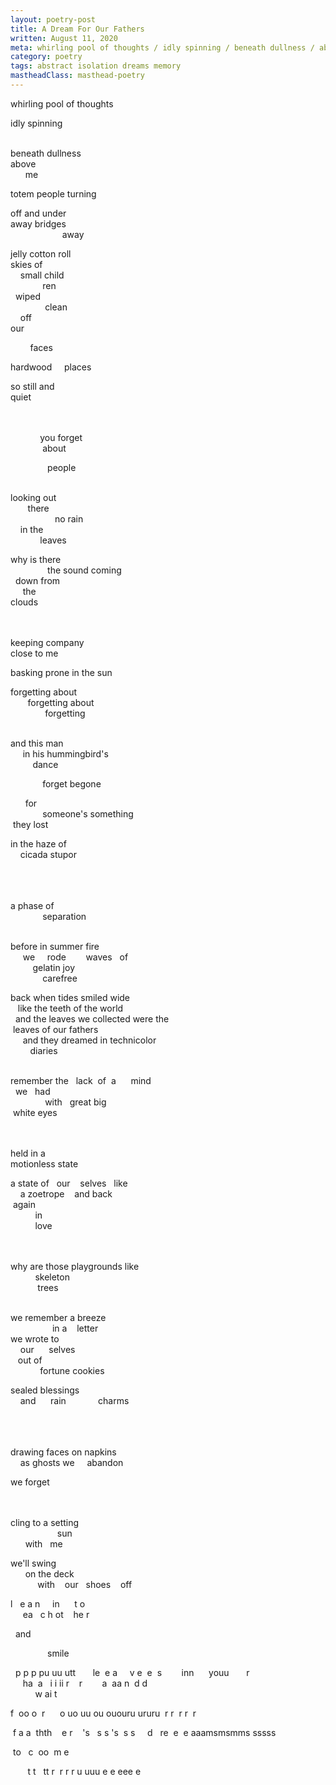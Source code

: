 ```yaml
---
layout: poetry-post
title: A Dream For Our Fathers
written: August 11, 2020
meta: whirling pool of thoughts / idly spinning / beneath dullness / above / me
category: poetry
tags: abstract isolation dreams memory
mastheadClass: masthead-poetry
---
```


whirling&nbsp;pool&nbsp;of&nbsp;thoughts

idly&nbsp;spinning
<br>
<br>

beneath&nbsp;dullness <br>
above <br>
&nbsp;&nbsp;&nbsp;&nbsp;&nbsp;&nbsp;me

totem&nbsp;people&nbsp;turning

off&nbsp;and&nbsp;under <br>
away&nbsp;bridges <br>
&nbsp;&nbsp;&nbsp;&nbsp;&nbsp;&nbsp;&nbsp;&nbsp;&nbsp;&nbsp;&nbsp;&nbsp;&nbsp;&nbsp;&nbsp;&nbsp;&nbsp;&nbsp;&nbsp;&nbsp;&nbsp;away
<br>

jelly&nbsp;cotton&nbsp;roll <br>
skies&nbsp;of <br>
&nbsp;&nbsp;&nbsp;&nbsp;small&nbsp;child <br>
&nbsp;&nbsp;&nbsp;&nbsp;&nbsp;&nbsp;&nbsp;&nbsp;&nbsp;&nbsp;&nbsp;&nbsp;&nbsp;ren <br>
&nbsp;&nbsp;wiped <br>
&nbsp;&nbsp;&nbsp;&nbsp;&nbsp;&nbsp;&nbsp;&nbsp;&nbsp;&nbsp;&nbsp;&nbsp;&nbsp;&nbsp;clean <br>
&nbsp;&nbsp;&nbsp;&nbsp;off <br>
our <br>

&nbsp;&nbsp;&nbsp;&nbsp;&nbsp;&nbsp;&nbsp;&nbsp;faces
<br>

hardwood&nbsp;&nbsp;&nbsp;&nbsp;&nbsp;places

so&nbsp;still&nbsp;and <br>
quiet
<br>
<br>
<br>

&nbsp;&nbsp;&nbsp;&nbsp;&nbsp;&nbsp;&nbsp;&nbsp;&nbsp;&nbsp;&nbsp;&nbsp;you&nbsp;forget <br>
&nbsp;&nbsp;&nbsp;&nbsp;&nbsp;&nbsp;&nbsp;&nbsp;&nbsp;&nbsp;&nbsp;&nbsp;&nbsp;about

&nbsp;&nbsp;&nbsp;&nbsp;&nbsp;&nbsp;&nbsp;&nbsp;&nbsp;&nbsp;&nbsp;&nbsp;&nbsp;&nbsp;&nbsp;people
<br>
<br>

looking&nbsp;out <br>
&nbsp;&nbsp;&nbsp;&nbsp;&nbsp;&nbsp;&nbsp;there <br>
&nbsp;&nbsp;&nbsp;&nbsp;&nbsp;&nbsp;&nbsp;&nbsp;&nbsp;&nbsp;&nbsp;&nbsp;&nbsp;&nbsp;&nbsp;&nbsp;&nbsp;&nbsp;no&nbsp;rain <br>
&nbsp;&nbsp;&nbsp;&nbsp;in&nbsp;the <br>
&nbsp;&nbsp;&nbsp;&nbsp;&nbsp;&nbsp;&nbsp;&nbsp;&nbsp;&nbsp;&nbsp;&nbsp;leaves

why&nbsp;is&nbsp;there <br>
&nbsp;&nbsp;&nbsp;&nbsp;&nbsp;&nbsp;&nbsp;&nbsp;&nbsp;&nbsp;&nbsp;&nbsp;&nbsp;&nbsp;&nbsp;the&nbsp;sound&nbsp;coming <br>
&nbsp;&nbsp;down&nbsp;from <br>
&nbsp;&nbsp;&nbsp;&nbsp;&nbsp;the <br>
clouds
<br>
<br>
<br>

keeping&nbsp;company <br>
close&nbsp;to&nbsp;me
<br>

basking&nbsp;prone&nbsp;in&nbsp;the&nbsp;sun
<br>

forgetting&nbsp;about <br>
&nbsp;&nbsp;&nbsp;&nbsp;&nbsp;&nbsp;&nbsp;forgetting&nbsp;about <br>
&nbsp;&nbsp;&nbsp;&nbsp;&nbsp;&nbsp;&nbsp;&nbsp;&nbsp;&nbsp;&nbsp;&nbsp;&nbsp;&nbsp;forgetting
<br>
<br>

and&nbsp;this&nbsp;man <br>
&nbsp;&nbsp;&nbsp;&nbsp;&nbsp;in&nbsp;his&nbsp;hummingbird's <br>
&nbsp;&nbsp;&nbsp;&nbsp;&nbsp;&nbsp;&nbsp;&nbsp;&nbsp;dance

&nbsp;&nbsp;&nbsp;&nbsp;&nbsp;&nbsp;
&nbsp;&nbsp;&nbsp;&nbsp;&nbsp;&nbsp;forget&nbsp;begone

&nbsp;&nbsp;&nbsp;&nbsp;&nbsp;&nbsp;for <br>
&nbsp;&nbsp;&nbsp;&nbsp;&nbsp;&nbsp;&nbsp;&nbsp;&nbsp;&nbsp;&nbsp;&nbsp;&nbsp;someone's&nbsp;something <br>
&nbsp;they&nbsp;lost

in&nbsp;the&nbsp;haze&nbsp;of <br>
&nbsp;&nbsp;&nbsp;&nbsp;cicada&nbsp;stupor
<br>
<br>
<br>
<br>

a&nbsp;phase&nbsp;of <br>
&nbsp;&nbsp;&nbsp;&nbsp;&nbsp;&nbsp;&nbsp;&nbsp;&nbsp;&nbsp;&nbsp;&nbsp;&nbsp;separation
<br>
<br>

before&nbsp;in&nbsp;summer&nbsp;fire <br>
&nbsp;&nbsp;&nbsp;&nbsp;&nbsp;we&nbsp;&nbsp;&nbsp;&nbsp;&nbsp;rode&nbsp;&nbsp;&nbsp;&nbsp;&nbsp;&nbsp;&nbsp;&nbsp;waves&nbsp;&nbsp;&nbsp;of <br>
&nbsp;&nbsp;&nbsp;&nbsp;&nbsp;&nbsp;&nbsp;&nbsp;&nbsp;gelatin&nbsp;joy <br>
&nbsp;&nbsp;&nbsp;&nbsp;&nbsp;&nbsp;&nbsp;&nbsp;&nbsp;&nbsp;&nbsp;&nbsp;&nbsp;carefree
<br>

back&nbsp;when&nbsp;tides&nbsp;smiled&nbsp;wide <br>
&nbsp;&nbsp;&nbsp;like&nbsp;the&nbsp;teeth&nbsp;of&nbsp;the&nbsp;world <br>
&nbsp;&nbsp;and&nbsp;the&nbsp;leaves&nbsp;we&nbsp;collected&nbsp;were&nbsp;the <br>
&nbsp;leaves&nbsp;of&nbsp;our&nbsp;fathers <br>
&nbsp;&nbsp;&nbsp;&nbsp;&nbsp;and&nbsp;they&nbsp;dreamed&nbsp;in&nbsp;technicolor <br>
&nbsp;&nbsp;&nbsp;&nbsp;&nbsp;&nbsp;&nbsp;&nbsp;diaries
<br>
<br>

remember&nbsp;the&nbsp;&nbsp;&nbsp;lack&nbsp;&nbsp;of&nbsp;&nbsp;a&nbsp;&nbsp;&nbsp;&nbsp;&nbsp;&nbsp;mind <br>
&nbsp;&nbsp;we&nbsp;&nbsp;&nbsp;had <br>
&nbsp;&nbsp;&nbsp;&nbsp;&nbsp;&nbsp;&nbsp;&nbsp;&nbsp;&nbsp;&nbsp;&nbsp;&nbsp;&nbsp;with&nbsp;&nbsp;&nbsp;great&nbsp;big <br>
&nbsp;white&nbsp;eyes
<br>
<br>
<br>

held&nbsp;in&nbsp;a <br>
motionless&nbsp;state
<br>

a&nbsp;state&nbsp;of&nbsp;&nbsp;&nbsp;our&nbsp;&nbsp;&nbsp;&nbsp;selves&nbsp;&nbsp;&nbsp;like <br>
&nbsp;&nbsp;&nbsp;&nbsp;a&nbsp;zoetrope&nbsp;&nbsp;&nbsp;&nbsp;and&nbsp;back <br>
&nbsp;again <br>
&nbsp;&nbsp;&nbsp;&nbsp;&nbsp;&nbsp;&nbsp;&nbsp;&nbsp;&nbsp;in <br>
&nbsp;&nbsp;&nbsp;&nbsp;&nbsp;&nbsp;&nbsp;&nbsp;&nbsp;&nbsp;love
<br>
<br>
<br>

why&nbsp;are&nbsp;those&nbsp;playgrounds&nbsp;like <br>
&nbsp;&nbsp;&nbsp;&nbsp;&nbsp;&nbsp;&nbsp;&nbsp;&nbsp;&nbsp;skeleton <br>
&nbsp;&nbsp;&nbsp;&nbsp;&nbsp;&nbsp;&nbsp;&nbsp;&nbsp;&nbsp;&nbsp;trees
<br>
<br>

we&nbsp;remember&nbsp;a&nbsp;breeze <br>
&nbsp;&nbsp;&nbsp;&nbsp;&nbsp;&nbsp;&nbsp;&nbsp;&nbsp;&nbsp;&nbsp;&nbsp;&nbsp;&nbsp;&nbsp;&nbsp;&nbsp;in&nbsp;a&nbsp;&nbsp;&nbsp;&nbsp;letter <br>
we&nbsp;wrote&nbsp;to <br>
&nbsp;&nbsp;&nbsp;&nbsp;our&nbsp;&nbsp;&nbsp;&nbsp;&nbsp;&nbsp;selves <br>
&nbsp;&nbsp;&nbsp;out&nbsp;of <br>
&nbsp;&nbsp;&nbsp;&nbsp;&nbsp;&nbsp;&nbsp;&nbsp;&nbsp;&nbsp;&nbsp;&nbsp;fortune&nbsp;cookies
<br>

sealed&nbsp;blessings <br>
&nbsp;&nbsp;&nbsp;&nbsp;and&nbsp;&nbsp;&nbsp;&nbsp;&nbsp;&nbsp;rain&nbsp;&nbsp;&nbsp;&nbsp;&nbsp;&nbsp;&nbsp;&nbsp;&nbsp;&nbsp;&nbsp;&nbsp;&nbsp;charms
<br>
<br>
<br>
<br>

drawing&nbsp;faces&nbsp;on&nbsp;napkins <br>
&nbsp;&nbsp;&nbsp;&nbsp;as&nbsp;ghosts&nbsp;we&nbsp;&nbsp;&nbsp;&nbsp;&nbsp;abandon

we&nbsp;forget
<br>
<br>
<br>

cling&nbsp;to&nbsp;a&nbsp;setting <br>
&nbsp;&nbsp;&nbsp;&nbsp;&nbsp;&nbsp;&nbsp;&nbsp;&nbsp;&nbsp;&nbsp;&nbsp;&nbsp;&nbsp;&nbsp;&nbsp;&nbsp;&nbsp;&nbsp;sun <br>
&nbsp;&nbsp;&nbsp;&nbsp;&nbsp;&nbsp;with&nbsp;&nbsp;&nbsp;me
<br>

we'll&nbsp;swing <br>
&nbsp;&nbsp;&nbsp;&nbsp;&nbsp;&nbsp;on&nbsp;the&nbsp;deck <br>
&nbsp;&nbsp;&nbsp;&nbsp;&nbsp;&nbsp;&nbsp;&nbsp;&nbsp;&nbsp;&nbsp;with&nbsp;&nbsp;&nbsp;&nbsp;our&nbsp;&nbsp;&nbsp;shoes&nbsp;&nbsp;&nbsp;&nbsp;off
<br>

l&nbsp;&nbsp;&nbsp;e&nbsp;a&nbsp;n&nbsp;&nbsp;&nbsp;&nbsp;&nbsp;in&nbsp;&nbsp;&nbsp;&nbsp;&nbsp;&nbsp;t&nbsp;o <br>
&nbsp;&nbsp;&nbsp;&nbsp;&nbsp;ea&nbsp;&nbsp;&nbsp;c&nbsp;h&nbsp;ot&nbsp;&nbsp;&nbsp;&nbsp;he&nbsp;r

&nbsp;&nbsp;and
<br>

&nbsp;&nbsp;&nbsp;&nbsp;&nbsp;&nbsp;&nbsp;&nbsp;&nbsp;&nbsp;&nbsp;&nbsp;&nbsp;&nbsp;&nbsp;smile
<br>

&nbsp;&nbsp;p&nbsp;p&nbsp;p&nbsp;pu&nbsp;uu&nbsp;utt&nbsp;&nbsp;&nbsp;&nbsp;&nbsp;&nbsp;&nbsp;le&nbsp;&nbsp;e&nbsp;a&nbsp;&nbsp;&nbsp;&nbsp;&nbsp;v&nbsp;e&nbsp;&nbsp;e&nbsp;&nbsp;s&nbsp;&nbsp;&nbsp;&nbsp;&nbsp;&nbsp;&nbsp;&nbsp;inn&nbsp;&nbsp;&nbsp;&nbsp;&nbsp;&nbsp;youu&nbsp;&nbsp;&nbsp;&nbsp;&nbsp;&nbsp;&nbsp;r <br>
&nbsp;&nbsp;&nbsp;&nbsp;&nbsp;ha&nbsp;&nbsp;a&nbsp;&nbsp;&nbsp;i&nbsp;i&nbsp;ii&nbsp;r&nbsp;&nbsp;&nbsp;&nbsp;r&nbsp;&nbsp;&nbsp;&nbsp;&nbsp;&nbsp;&nbsp;&nbsp;a&nbsp;&nbsp;aa&nbsp;n&nbsp;&nbsp;d&nbsp;d <br>
&nbsp;&nbsp;&nbsp;&nbsp;&nbsp;&nbsp;&nbsp;&nbsp;&nbsp;&nbsp;w&nbsp;ai&nbsp;t

f&nbsp;&nbsp;oo&nbsp;o&nbsp;&nbsp;r&nbsp;&nbsp;&nbsp;&nbsp;&nbsp;&nbsp;o&nbsp;uo&nbsp;uu&nbsp;ou&nbsp;ououru&nbsp;ururu&nbsp;&nbsp;r&nbsp;r&nbsp;&nbsp;r&nbsp;r&nbsp;&nbsp;r

&nbsp;f&nbsp;a&nbsp;a&nbsp;&nbsp;thth&nbsp;&nbsp;&nbsp;&nbsp;e&nbsp;r&nbsp;&nbsp;&nbsp;&nbsp;'s&nbsp;&nbsp;&nbsp;s&nbsp;s&nbsp;'s&nbsp;&nbsp;s&nbsp;s&nbsp;&nbsp;&nbsp;&nbsp;&nbsp;d&nbsp;&nbsp;&nbsp;re&nbsp;&nbsp;e&nbsp;&nbsp;e&nbsp;aaamsmsmms&nbsp;sssss

&nbsp;to&nbsp;&nbsp;&nbsp;c&nbsp;&nbsp;oo&nbsp;&nbsp;m&nbsp;e

&nbsp;&nbsp;&nbsp;&nbsp;&nbsp;&nbsp;&nbsp;t&nbsp;t&nbsp;&nbsp;&nbsp;tt&nbsp;r&nbsp;&nbsp;r&nbsp;r&nbsp;r&nbsp;u&nbsp;uuu&nbsp;e&nbsp;e&nbsp;eee&nbsp;e
